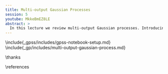 ```yaml
---
title: Multi-output Gaussian Processes
session: 5
youtube: MkkeBmEZ8LE
abstract: >
  In this lecture we review multi-output Gaussian processes. Introducing them initially through a Kalman filter representation of a GP.
---
```


\include{_gpss/includes/gpss-notebook-setup.md}
\include{_gp/includes/multi-output-gaussian-process.md}

\thanks

\references



